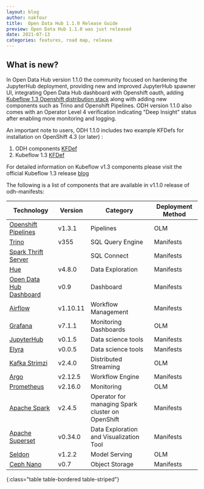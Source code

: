 ```yaml
---
layout: blog
author: nakfour
title:  Open Data Hub 1.1.0 Release Guide
preview: Open Data Hub 1.1.0 was just released
date: 2021-07-13
categories: features, road map, release
---
```


What is new?
------
In Open Data Hub version 1.1.0 the community focused on hardening the JupyterHub deployment, providing new and improved JupyterHub spawner UI, integrating Open Data Hub dashboard with Openshift oauth, adding [Kubeflow 1.3 Openshift distribution stack](https://github.com/kubeflow/manifests/tree/v1.3.0/distributions/stacks/openshift) along with adding new components such as Trino and Openshift Pipelines.  ODH version 1.1.0 also comes with an Operator Level 4 verification indicating "Deep Insight" status after enabling more monitoring and logging. 
 
An important note to users, ODH 1.1.0 includes two example KFDefs for installation on OpenShift 4.3 (or later) :
1. ODH components [KFDef](https://raw.githubusercontent.com/opendatahub-io/odh-manifests/v1.1.0/kfdef/kfctl_openshift.yaml)
2. Kubeflow 1.3 [KFDef](https://raw.githubusercontent.com/kubeflow/manifests/v1.3-branch/distributions/kfdef/kfctl_openshift_v1.3.0.yaml)

For detailed information on Kubeflow v1.3 components please visit the official Kubeflow 1.3 release [blog](https://blog.kubeflow.org/kubeflow-1.3-release/)

The following is a list of components that are available in v1.1.0 release of odh-manifests:

| Technology | Version | Category | Deployment Method |
|--|--|--|--|
| [Openshift Pipelines](https://www.openshift.com/learn/topics/ci-cd) | v1.3.1 | Pipelines  | OLM |
| [Trino](https://trino.io/) | v355 | SQL Query Engine  | Manifests |
| [Spark Thrift Server](https://github.com/opendatahub-io/odh-manifests/tree/master/thriftserver) |  | SQL Connect  | Manifests |
| [Hue](https://github.com/opendatahub-io/odh-manifests/tree/master/hue) | v4.8.0 | Data Exploration  | Manifests |
| [Open Data Hub Dashboard](https://github.com/opendatahub-io/odh-manifests/tree/master/odh-dashboard) | v0.9 | Dashboard | Manifests |
| [Airflow](https://github.com/opendatahub-io/odh-manifests/tree/master/airflow) | v1.10.11 | Workflow Management | Manifests |
| [Grafana](https://github.com/opendatahub-io/odh-manifests/tree/master/grafana) | v7.1.1 | Monitoring Dashboards | OLM |
| [JupyterHub](https://github.com/opendatahub-io/odh-manifests/tree/master/jupyterhub) | v0.1.5  | Data science tools | Manifests |
| [Elyra](https://github.com/elyra-ai) | v0.0.5  | Data science tools | Manifests |
| [Kafka Strimzi](https://github.com/opendatahub-io/odh-manifests/tree/master/kafka) | v2.4.0 | Distributed Streaming | OLM |
| [Argo](https://github.com/opendatahub-io/odh-manifests/tree/master/odhargo) | v2.12.5 | Workflow Engine | Manifests |
| [Prometheus](https://github.com/opendatahub-io/odh-manifests/tree/master/prometheus) | v2.16.0 | Monitoring | OLM |
| [Apache Spark](https://github.com/opendatahub-io/odh-manifests/tree/master/radanalyticsio) | v2.4.5  | Operator for managing Spark cluster on OpenShift | Manifests |
| [Apache Superset](https://github.com/opendatahub-io/odh-manifests/tree/master/superset) | v0.34.0  | Data Exploration and Visualization Tool | Manifests |
| [Seldon](https://github.com/opendatahub-io/odh-manifests/tree/master/odhseldon) | v1.2.2 | Model Serving | OLM |
| [Ceph Nano](https://github.com/ceph/cn-core) | v0.7 | Object Storage | Manifests |
{:class="table table-bordered table-striped"}
